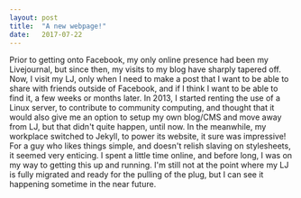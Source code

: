 ```yaml
---
layout: post
title:  "A new webpage!"
date:   2017-07-22
---
```


Prior to getting onto Facebook, my only online presence had been my Livejournal, but since then, my visits to my blog have sharply tapered off. Now, I visit my LJ, only when I need to make a post that I want to be able to share with friends outside of Facebook, and if I think I want to be able to find it, a few weeks or months later. In 2013, I started renting the use of a Linux server, to contribute to community computing, and thought that it would also give me an option to setup my own blog/CMS and move away from LJ, but that didn't quite happen, until now. In the meanwhile, my workplace switched to Jekyll, to power its website, it sure was impressive! For a guy who likes things simple, and doesn't relish slaving on stylesheets, it seemed very enticing. I spent a little time online, and before long, I was on my way to getting this up and running. I'm still not at the point where my LJ is fully migrated and ready for the pulling of the plug, but I can see it happening sometime in the near future. 
